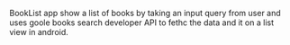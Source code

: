 BookList app show a list of books by taking an input query from user and uses goole books search  developer API to fethc the data and 
it on a list view in android.

